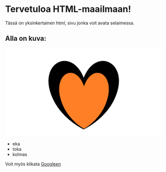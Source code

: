 # Tervetuloa HTML-maailmaan!

Tässä on yksinkertainen html, sivu jonka voit avata selaimessa.

## Alla on kuva:

![kuva esimerkki](kuva.png)

- eka
- toka
- kolmas

Voit myös klikata [Googleen](https://www.google.com)